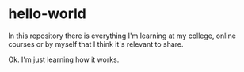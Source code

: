 # hello-world
In this repository there is everything I'm learning at my college, online courses or by myself that I think it's relevant to share.

Ok. I'm just learning how it works. 
